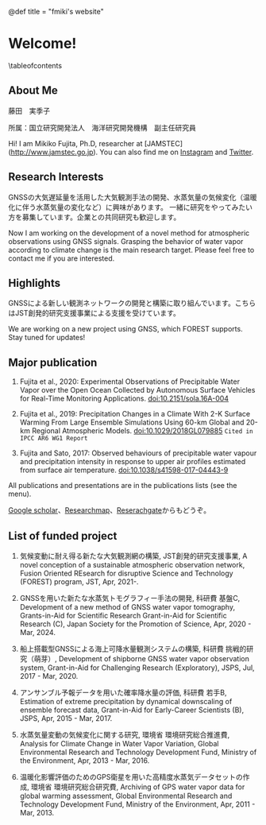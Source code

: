 @def title = "fmiki's website"


# Welcome!

\tableofcontents


## About Me

藤田　実季子

所属：国立研究開発法人　海洋研究開発機構　副主任研究員


Hi! I am Mikiko Fujita, Ph.D, researcher at [JAMSTEC] (http://www.jamstec.go.jp).
You can also find me on [Instagram](https://www.instagram.com/mikikofujitagnss/) and [Twitter](https://twitter.com/gnss_weather).

## Research Interests

GNSSの大気遅延量を活用した大気観測手法の開発、水蒸気量の気候変化（温暖化に伴う水蒸気量の変化など）に興味があります。
一緒に研究をやってみたい方を募集しています。企業との共同研究も歓迎します。

Now I am working on the development of a novel method for atmospheric observations using GNSS signals. Grasping the behavior of water vapor according to climate change is the main research target. Please feel free to contact me if you are interested.


## Highlights

GNSSによる新しい観測ネットワークの開発と構築に取り組んでいます。こちらはJST創発的研究支援事業による支援を受けています。

We are working on a new project using GNSS, which FOREST supports. Stay tuned for updates! 


## Major publication

1. Fujita et al., 2020: Experimental Observations of Precipitable Water Vapor over the Open Ocean Collected by Autonomous Surface Vehicles for Real-Time Monitoring Applications. [doi:10.2151/sola.16A-004](https://doi.org/10.2151/sola.16A-004)

1. Fujita et al., 2019: Precipitation Changes in a Climate With 2-K Surface Warming From Large Ensemble Simulations Using 60-km Global and 20-km Regional Atmospheric Models. [doi:10.1029/2018GL079885](https://doi.org/10.1029/2018GL079885) `Cited in IPCC AR6 WG1 Report`

1. Fujita and Sato, 2017: Observed behaviours of precipitable water vapour and precipitation intensity in response to upper air profiles estimated from surface air temperature. [doi:10.1038/s41598-017-04443-9](https://doi.org/10.1038/s41598-017-04443-9)

All publications and presentations are in the publications lists (see the menu).

[Google scholar](https://scholar.google.co.jp/citations?user=E7vBsNUAAAAJ&hl=ja)、[Researchmap](https://researchmap.jp/Mikiko_Fujita?lang=en)、[Reserachgate](https://www.researchgate.net/profile/Mikiko-Fujita)からもどうぞ。


## List of funded project

1. 気候変動に耐え得る新たな大気観測網の構築, JST創発的研究支援事業, A novel conception of a sustainable atmospheric observation network, Fusion Oriented REsearch for disruptive Science and Technology (FOREST) program, JST, Apr, 2021-.

1. GNSSを用いた新たな水蒸気トモグラフィー手法の開発, 科研費 基盤C, Development of a new method of GNSS water vapor tomography, Grants-in-Aid for Scientific Research Grant-in-Aid for Scientific Research (C), Japan Society for the Promotion of Science, Apr, 2020 - Mar, 2024.

1. 船上搭載型GNSSによる海上可降水量観測システムの構築, 科研費 挑戦的研究（萌芽）, Development of shipborne GNSS water vapor observation system, Grant-in-Aid for Challenging Research (Exploratory), JSPS, Jul, 2017 - Mar, 2020.

1. アンサンブル予報データを用いた確率降水量の評価, 科研費 若手B, Estimation of extreme precipitation by dynamical downscaling of ensemble forecast data, Grant-in-Aid for Early-Career Scientists (B), JSPS, Apr, 2015 - Mar, 2017.

1. 水蒸気量変動の気候変化に関する研究, 環境省 環境研究総合推進費, Analysis for Climate Change in Water Vapor Variation, Global Environmental Research and Technology Development Fund, Ministry of the Environment, Apr, 2013 - Mar, 2016.

1. 温暖化影響評価のためのGPS衛星を用いた高精度水蒸気データセットの作成, 環境省 環境研究総合研究費, Archiving of GPS water vapor data for global warming assessment, Global Environmental Research and Technology Development Fund, Ministry of the Environment, Apr, 2011 - Mar, 2013.

